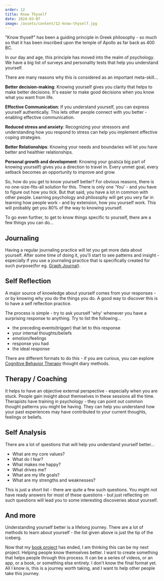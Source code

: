 ```yaml
---
order: 12
title: Know Thyself
date: 2024-03-07
image: /assets/content/12-know-thyself.jpg
---
```


"Know thyself" has been a guiding principle in Greek philosophy - so much so that it has been inscribed upon the temple of Apollo as far back as 400 BC.

In our day and age, this principle has moved into the realm of psychology. We have a big list of surveys and personality tests that help you understand yourself. 

There are many reasons why this is considered as an important meta-skill...

**Better decision-making**: Knowing yourself gives you clarity that helps to make better decisions. It's easier to make good decisions when you know what you want from life.

**Effective Communication**: If you understand yourself, you can express yourself authentically. This lets other people connect with you better - enabling effective communication. 

**Reduced stress and anxiety**: Recognizing your stressors and understanding how you respond to stress can help you implement effective coping strategies. 

**Better Relationships**: Knowing your needs and boundaries will let you have better and healthier relationships. 

**Personal growth and development**: Knowing your goals(a big part of knowing yourself) gives you a direction to travel in. Every unmet goal, every setback becomes an opportunity to improve and grow. 

So, how do you get to know yourself better? For obvious reasons, there is no one-size-fits-all solution for this. There is only one 'You' - and you have to figure out how you tick. But that said, you have a lot in common with other people. Learning psychology and philosophy will get you very far in learning how people work - and by extension, how you yourself work. This will probably get you 80% of the way to knowing yourself.

To go even further, to get to know things specific to yourself, there are a few things you can do...

## Journaling

Having a regular journaling practice will let you get more data about yourself. After some time of doing it, you'll start to see patterns and insight - especially if you use a journaling practice that is specifically created for such purpose(for eg. [Graph Journal](https://mindos.in/posts/10-graph-journal/)).

## Self Reflection 

A major source of knowledge about yourself comes from your responses - or by knowing why you do the things you do. A good way to discover this is to have a self reflection practice. 

The process is simple - try to ask yourself 'why' whenever you have a surprising response to anything. Try to list the following...

- the preceding events(trigger) that let to this response
- your internal thoughts/beliefs
- emotion/feelings
- response you had
- the ideal response

There are different formats to do this - if you are curious, you can explore [Cognitive Behavior Therapy](https://mindos.in/posts/07-changing-beliefs-abc-framework/) thought diary methods.

## Therapy / Coaching

It helps to have an objective external perspective - especially when you are stuck. People gain insight about themselves in these sessions all the time. Therapists have training in psychology - they can point out common thought patterns you might be having. They can help you understand how your past experiences may have contributed to your current thoughts, feelings or beliefs.

## Self Analysis

There are a lot of questions that will help you understand yourself better...

- What are my core values?
- What do I fear?
- What makes me happy?
- What drives me?
- What are my life goals?
- What are my strengths and weaknesses?

This is just a short list - there are quite a few such questions. You might not have ready answers for most of these questions - but just reflecting on such questions will lead you to some interesting discoveries about yourself.

## And more

Understanding yourself better is a lifelong journey. There are a lot of methods to learn about yourself - the list given above is just the tip of the iceberg. 

Now that my [book project](https://mindos.in/zettelkasten-art-of-knowledge-management/) has ended, I am thinking this can be my next project: Helping people know themselves better. I want to create something that helps people through this process. It can be a series of videos, or an app, or a book, or something else entirely. I don't know the final format yet. All I know is, this is a journey worth taking, and I want to help other people take this journey.

